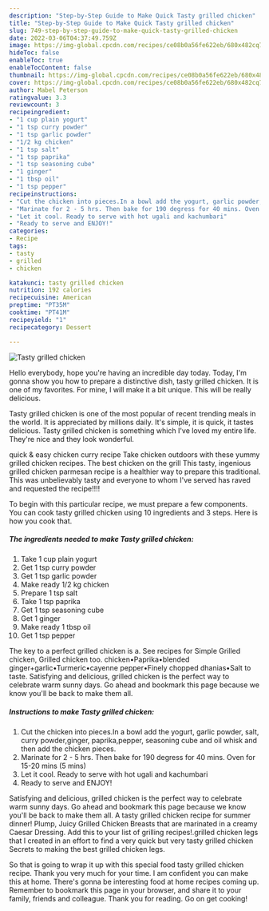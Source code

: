 ```yaml
---
description: "Step-by-Step Guide to Make Quick Tasty grilled chicken"
title: "Step-by-Step Guide to Make Quick Tasty grilled chicken"
slug: 749-step-by-step-guide-to-make-quick-tasty-grilled-chicken
date: 2022-03-06T04:37:49.759Z
image: https://img-global.cpcdn.com/recipes/ce08b0a56fe622eb/680x482cq70/tasty-grilled-chicken-recipe-main-photo.jpg
hideToc: false
enableToc: true
enableTocContent: false
thumbnail: https://img-global.cpcdn.com/recipes/ce08b0a56fe622eb/680x482cq70/tasty-grilled-chicken-recipe-main-photo.jpg
cover: https://img-global.cpcdn.com/recipes/ce08b0a56fe622eb/680x482cq70/tasty-grilled-chicken-recipe-main-photo.jpg
author: Mabel Peterson
ratingvalue: 3.3
reviewcount: 3
recipeingredient:
- "1 cup plain yogurt"
- "1 tsp curry powder"
- "1 tsp garlic powder"
- "1/2 kg chicken"
- "1 tsp salt"
- "1 tsp paprika"
- "1 tsp seasoning cube"
- "1 ginger"
- "1 tbsp oil"
- "1 tsp pepper"
recipeinstructions:
- "Cut the chicken into pieces.In a bowl add the yogurt, garlic powder, salt, curry powder,ginger, paprika,pepper, seasoning cube and oil whisk and then add the chicken pieces."
- "Marinate for 2 - 5 hrs. Then bake for 190 degress for 40 mins. Oven for 15-20 mins (5 mins)"
- "Let it cool. Ready to serve with hot ugali and kachumbari"
- "Ready to serve and ENJOY!"
categories:
- Recipe
tags:
- tasty
- grilled
- chicken

katakunci: tasty grilled chicken 
nutrition: 192 calories
recipecuisine: American
preptime: "PT35M"
cooktime: "PT41M"
recipeyield: "1"
recipecategory: Dessert

---
```



![Tasty grilled chicken](https://img-global.cpcdn.com/recipes/ce08b0a56fe622eb/680x482cq70/tasty-grilled-chicken-recipe-main-photo.jpg)

Hello everybody, hope you're having an incredible day today. Today, I'm gonna show you how to prepare a distinctive dish, tasty grilled chicken. It is one of my favorites. For mine, I will make it a bit unique. This will be really delicious.

Tasty grilled chicken is one of the most popular of recent trending meals in the world. It is appreciated by millions daily. It's simple, it is quick, it tastes delicious. Tasty grilled chicken is something which I've loved my entire life. They're nice and they look wonderful.

quick &amp; easy chicken curry recipe Take chicken outdoors with these yummy grilled chicken recipes. The best chicken on the grill This tasty, ingenious grilled chicken parmesan recipe is a healthier way to prepare this traditional. This was unbelievably tasty and everyone to whom I&#39;ve served has raved and requested the recipe!!!!


To begin with this particular recipe, we must prepare a few components. You can cook tasty grilled chicken using 10 ingredients and 3 steps. Here is how you cook that.

<!--inarticleads1-->

##### The ingredients needed to make Tasty grilled chicken:

1. Take 1 cup plain yogurt
1. Get 1 tsp curry powder
1. Get 1 tsp garlic powder
1. Make ready 1/2 kg chicken
1. Prepare 1 tsp salt
1. Take 1 tsp paprika
1. Get 1 tsp seasoning cube
1. Get 1 ginger
1. Make ready 1 tbsp oil
1. Get 1 tsp pepper


The key to a perfect grilled chicken is a. See recipes for Simple Grilled chicken, Grilled chicken too. chicken•Paprika•blended ginger+garlic•Turmeric•cayenne pepper•Finely chopped dhanias•Salt to taste. Satisfying and delicious, grilled chicken is the perfect way to celebrate warm sunny days. Go ahead and bookmark this page because we know you&#39;ll be back to make them all. 

<!--inarticleads2-->

##### Instructions to make Tasty grilled chicken:

1. Cut the chicken into pieces.In a bowl add the yogurt, garlic powder, salt, curry powder,ginger, paprika,pepper, seasoning cube and oil whisk and then add the chicken pieces.
1. Marinate for 2 - 5 hrs. Then bake for 190 degress for 40 mins. Oven for 15-20 mins (5 mins)
1. Let it cool. Ready to serve with hot ugali and kachumbari
1. Ready to serve and ENJOY!

Satisfying and delicious, grilled chicken is the perfect way to celebrate warm sunny days. Go ahead and bookmark this page because we know you&#39;ll be back to make them all. A tasty grilled chicken recipe for summer dinner! Plump, Juicy Grilled Chicken Breasts that are marinated in a creamy Caesar Dressing. Add this to your list of grilling recipes!.grilled chicken legs that I created in an effort to find a very quick but very tasty grilled chicken Secrets to making the best grilled chicken legs. 

So that is going to wrap it up with this special food tasty grilled chicken recipe. Thank you very much for your time. I am confident you can make this at home. There's gonna be interesting food at home recipes coming up. Remember to bookmark this page in your browser, and share it to your family, friends and colleague. Thank you for reading. Go on get cooking!
